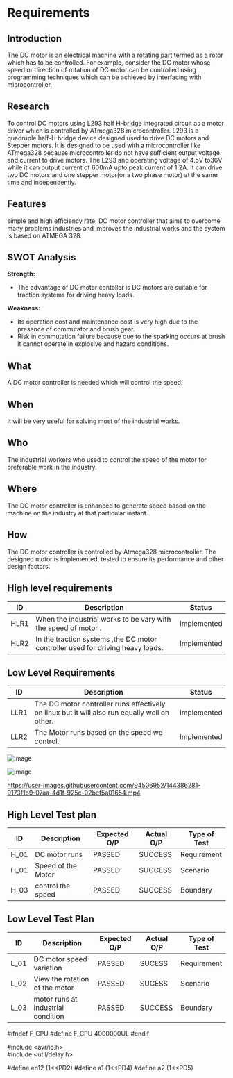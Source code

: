 # Requirements
## Introduction
The DC motor is an electrical machine with a rotating part termed as a rotor which has to be controlled. For example, consider the DC motor whose speed or direction of rotation of DC motor can be controlled using programming techniques which can be achieved by interfacing with microcontroller.
## Research
To control DC motors using L293 half H-bridge integrated circuit as a motor driver which is controlled by ATmega328 microcontroller. L293 is a quadruple half-H bridge device designed used to drive DC motors and Stepper motors. It is designed to be used with a microcontroller like ATmega328 because microcontroller do not have sufficient output voltage and current to drive motors. The L293 and operating voltage of 4.5V to36V while it can output current of 600mA upto peak current of 1.2A. It can drive two DC motors and one stepper motor(or a two phase motor) at the same time and independently.
## Features
simple and high efficiency rate, DC motor controller that aims to overcome many problems industries and improves the industrial works and the system is based on ATMEGA 328.

## SWOT Analysis
**Strength:**
- The advantage of  DC motor contoller is DC motors are suitable for traction systems for driving heavy loads.

**Weakness:**
- Its operation cost and maintenance cost is very high due to the presence of commutator and brush gear.
- Risk in commutation failure because due to the sparking occurs at brush it cannot operate in explosive and hazard conditions. 

## What
A DC motor controller is needed which will control the speed.
## When
It will be very useful for solving most of the industrial works.
## Who
The industrial workers who used to control the speed of the motor for preferable work in the industry.
## Where
The DC motor controller is enhanced to generate speed based on the machine on the industry at that particular instant.
## How
The DC motor controller is controlled by Atmega328  microcontroller. The designed motor is implemented, tested to ensure its performance and other design factors.
## High level requirements
| ID | Description | Status |
|------| ------| ------|
| HLR1 | When the industrial works to be vary with the speed of motor . | Implemented
| HLR2 | In the traction systems ,the DC motor controller used for driving heavy loads. | Implemented
## Low Level Requirements
| ID | Description | Status |
|-------|------|------|
| LLR1 | The DC motor controller  runs effectively on linux but it will also run equally well on other.  | Implemented
| LLR2 | The Motor runs based on the speed we control.| Implemented 

![image](https://user-images.githubusercontent.com/94506952/144384965-312716c6-d339-40e8-a1ef-33539f05748c.png)

![image](https://user-images.githubusercontent.com/94506952/144385950-f819b529-418b-4a88-b130-5247fa7ce632.png)

https://user-images.githubusercontent.com/94506952/144386281-9173f1b9-07aa-4d1f-925c-02bef5a01654.mp4

## High Level Test plan
| ID    | Description                             | Expected O/P | Actual O/P | Type of Test |
|-------|-----------------------------------------| ------------ | ---------- | ------------ |
| H_01  |DC motor runs                |PASSED        |SUCCESS     | Requirement  |
| H_01  |Speed of the Motor                  |PASSED        |SUCCESS     | Scenario     |
| H_03  | control the speed           |PASSED        |SUCCESS     | Boundary     |

## Low Level Test Plan
| ID    | Description           | Expected O/P | Actual O/P | Type of Test | 
|-------|-----------------------| ------------ | -----------| ------------ |
| L_01  |DC motor speed variation     | PASSED       |SUCESS      | Requirement  |
| L_02  |View the rotation of the motor | PASSED       |SUCESS      | Scenario     |
| L_03  |motor runs at industrial condition | PASSED       |SUCCESS     | Boundary     |

#ifndef F_CPU
#define F_CPU 4000000UL
#endif

#include <avr/io.h>    
#include <util/delay.h>  

#define en12  (1<<PD2)
#define a1 (1<<PD4)
#define a2 (1<<PD5)
 


